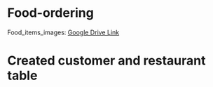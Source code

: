 # Food-ordering

Food_items_images: [Google Drive Link](https://drive.google.com/drive/folders/1f3RYEQd96XshQn3QEUKOziIQxPxZr--H?usp=drive_link)

# Created customer and restaurant table
